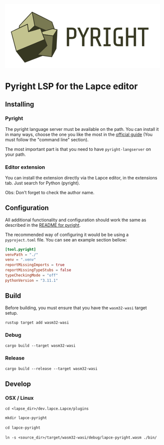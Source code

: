 ![Pyright](/assets/header.png)

# Pyright LSP for the Lapce editor

## Installing

### Pyright

The pyright language server must be available on the path. You can install it in many ways, choose the one you like the most in the [official guide](https://github.com/microsoft/pyright#command-line) (You must follow the "command line" section).

The most important part is that you need to have `pyright-langserver` on your path.

### Editor extension

You can install the extension directly via the Lapce editor, in the extensions tab. Just search for Python (pyright).

Obs: Don't forget to check the author name.

## Configuration

All additional functionality and configuration should work the same as described in the [README for pyright](https://github.com/microsoft/pyright).

The recommended way of configuring it would be be using a `pyproject.toml` file. You can see an example section bellow:

```toml
[tool.pyright]
venvPath = "./"
venv = ".venv"
reportMissingImports = true
reportMissingTypeStubs = false
typeCheckingMode = "off"
pythonVersion = "3.11.1"
```

## Build

Before building, you must ensure that you have the `wasm32-wasi` target setup.

```shell
rustup target add wasm32-wasi
```

### Debug

```shell
cargo build --target wasm32-wasi
```

### Release

```shell
cargo build --release --target wasm32-wasi
```

## Develop

### OSX / Linux

```shell
cd <lapse_dir>/dev.lapce.Lapce/plugins
```

```shell
mkdir lapce-pyright

cd lapce-pyright

ln -s <source_dir>/target/wasm32-wasi/debug/lapce-pyright.wasm ./bin/
```
